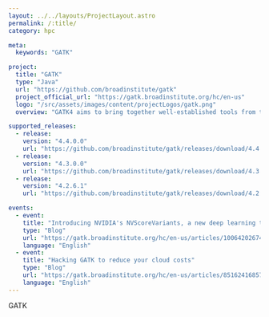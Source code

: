 ```yaml
---
layout: ../../layouts/ProjectLayout.astro
permalink: /:title/
category: hpc

meta:
  keywords: "GATK"

project:
  title: "GATK"
  type: "Java"
  url: "https://github.com/broadinstitute/gatk"
  project_official_url: "https://gatk.broadinstitute.org/hc/en-us"
  logo: "/src/assets/images/content/projectLogos/gatk.png"
  overview: "GATK4 aims to bring together well-established tools from the GATK and Picard codebases under a streamlined framework, and to enable selected tools to be run in a massively parallel way on local clusters or in the cloud using Apache Spark. It also contains many newly developed tools not present in earlier releases of the toolkit."

supported_releases:
  - release:
    version: "4.4.0.0"
    url: "https://github.com/broadinstitute/gatk/releases/download/4.4.0.0/gatk-4.4.0.0.zip"
  - release:
    version: "4.3.0.0"
    url: "https://github.com/broadinstitute/gatk/releases/download/4.3.0.0/gatk-4.3.0.0.zip"
  - release:
    version: "4.2.6.1"
    url: "https://github.com/broadinstitute/gatk/releases/download/4.2.6.1/gatk-4.2.6.1.zip"

events:
  - event:
    title: "Introducing NVIDIA's NVScoreVariants, a new deep learning tool for filtering variants"
    type: "Blog"
    url: "https://gatk.broadinstitute.org/hc/en-us/articles/10064202674971-Introducing-NVIDIA-s-NVScoreVariants-a-new-deep-learning-tool-for-filtering-variants-"
    language: "English"
  - event:
    title: "Hacking GATK to reduce your cloud costs"
    type: "Blog"
    url: "https://gatk.broadinstitute.org/hc/en-us/articles/8516241685787-Hacking-GATK-to-reduce-your-cloud-costs"
    language: "English"
---
```


<p>GATK</p>
